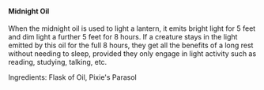 #### Midnight Oil
When the midnight oil is used to light a lantern, it emits bright light for 5 feet and dim light a further 5 feet for 8 hours. If a creature stays in the light emitted by this oil for the full 8 hours, they get all the benefits of a long rest without needing to sleep, provided they only engage in light activity such as reading, studying, talking, etc.

Ingredients: Flask of Oil, Pixie's Parasol